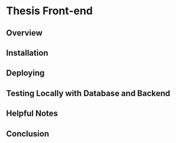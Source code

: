 # Thesis Front-end

## Overview

## Installation

## Deploying

## Testing Locally with Database and Backend

## Helpful Notes

## Conclusion